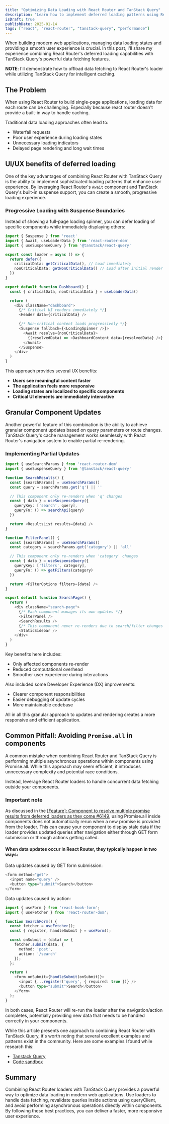```yaml
---
title: "Optimizing Data Loading with React Router and TanStack Query"
description: "Learn how to implement deferred loading patterns using React Router and TanStack Query for better user experience"
isDraft: true
publishDate: 2025-01-14
tags: ["react", "react-router", "tanstack-query", "performance"]
---
```


When building modern web applications, managing data loading states and providing a smooth user experience is crucial. In this post, I'll share my experience combining React Router's deferred loading capabilities with TanStack Query's powerful data fetching features.

**NOTE**: I'll demonstrate how to offload data fetching to React Router's loader while utilizing TanStack Query for intelligent caching.

## The Problem

When using React Router to build single-page applications, loading data for each route can be challenging. Especially because react router doesn't provide a built-in way to handle caching.

Traditional data loading approaches often lead to:

- Waterfall requests
- Poor user experience during loading states
- Unnecessary loading indicators
- Delayed page rendering and long wait times

## UI/UX benefits of deferred loading

One of the key advantages of combining React Router with TanStack Query is the ability to implement sophisticated loading patterns that enhance user experience. By leveraging React Router's `Await` component and TanStack Query's built-in suspense support, you can create a smooth, progressive loading experience.

### Progressive Loading with Suspense Boundaries

Instead of showing a full-page loading spinner, you can defer loading of specific components while immediately displaying others:

```typescript
import { Suspense } from 'react'
import { Await, useLoaderData } from 'react-router-dom'
import { useSuspenseQuery } from '@tanstack/react-query'

export const loader = async () => {
  return defer({
    criticalData: getCriticalData(), // Load immediately
    nonCriticalData: getNonCriticalData() // Load after initial render
  })
}

export default function Dashboard() {
  const { criticalData, nonCriticalData } = useLoaderData()

  return (
    <div className="dashboard">
      {/* Critical UI renders immediately */}
      <Header data={criticalData} />

      {/* Non-critical content loads progressively */}
      <Suspense fallback={<LoadingSpinner />}>
        <Await resolve={nonCriticalData}>
          {(resolvedData) => <DashboardContent data={resolvedData} />}
        </Await>
      </Suspense>
    </div>
  )
}
```

This approach provides several UX benefits:

- **Users see meaningful content faster**
- **The application feels more responsive**
- **Loading states are localized to specific components**
- **Critical UI elements are immediately interactive**

## Granular Component Updates

Another powerful feature of this combination is the ability to achieve granular component updates based on query parameters or route changes. TanStack Query's cache management works seamlessly with React Router's navigation system to enable partial re-rendering.

### Implementing Partial Updates

```typescript
import { useSearchParams } from 'react-router-dom'
import { useSuspenseQuery } from '@tanstack/react-query'

function SearchResults() {
  const [searchParams] = useSearchParams()
  const query = searchParams.get('q') || ''

  // This component only re-renders when 'q' changes
  const { data } = useSuspenseQuery({
    queryKey: ['search', query],
    queryFn: () => searchApi(query)
  })

  return <ResultsList results={data} />
}

function FilterPanel() {
  const [searchParams] = useSearchParams()
  const category = searchParams.get('category') || 'all'

  // This component only re-renders when 'category' changes
  const { data } = useSuspenseQuery({
    queryKey: ['filters', category],
    queryFn: () => getFilters(category)
  })

  return <FilterOptions filters={data} />
}

export default function SearchPage() {
  return (
    <div className="search-page">
      {/* Each component manages its own updates */}
      <FilterPanel />
      <SearchResults />
      {/* This component never re-renders due to search/filter changes */}
      <StaticSidebar />
    </div>
  )
}
```

Key benefits here includes:

- Only affected components re-render
- Reduced computational overhead
- Smoother user experience during interactions

Also included some Developer Experience (DX) improvements:

- Clearer component responsibilities
- Easier debugging of update cycles
- More maintainable codebase

All in all this granular approach to updates and rendering creates a more responsive and efficient application.

## Common Pitfall: Avoiding `Promise.all` in components

A common mistake when combining React Router and TanStack Query is performing multiple asynchronous operations within components using Promise.all. While this approach may seem efficient, it introduces unnecessary complexity and potential race conditions.

Instead, leverage React Router loaders to handle concurrent data fetching outside your components.

### Important note

As discussed in the [[Feature]: Component to resolve multiple promise results from deferred loaders as they come #6149](https://github.com/remix-run/remix/discussions/6149#discussioncomment-8035005), using Promise.all inside components does not automatically rerun when a new promise is provided from the loader. This can cause your component to display stale data if the loader provides updated queries after navigation either through GET form submission or through actions getting called.

#### When data updates occur in React Router, they typically happen in two ways:

Data updates caused by GET form submission:

```typescript
<form method="get">
  <input name="query" />
  <button type="submit">Search</button>
</form>
```

Data updates caused by action:

```typescript
import { useForm } from 'react-hook-form';
import { useFetcher } from 'react-router-dom';

function SearchForm() {
  const fetcher = useFetcher();
  const { register, handleSubmit } = useForm();

  const onSubmit = (data) => {
    fetcher.submit(data, {
      method: 'post',
      action: '/search'
    });
  };

  return (
    <form onSubmit={handleSubmit(onSubmit)}>
      <input {...register('query', { required: true })} />
      <button type="submit">Search</button>
    </form>
  );
}
```

In both cases, React Router will re-run the loader after the navigation/action completes, potentially providing new data that needs to be handled correctly in your components.

While this article presents one approach to combining React Router with TanStack Query, it's worth noting that several excellent examples and patterns exist in the community. Here are some examples I found while research this:

- [Tanstack Query](https://tanstack.com/query/latest/docs/framework/react/examples/react-router)
- [Code sandbox](https://codesandbox.io/p/sandbox/fervent-dawn-h6z5h3)

## Summary

Combining React Router loaders with TanStack Query provides a powerful way to optimize data loading in modern web applications. Use loaders to handle data fetching, revalidate queries inside actions using queryClient, and avoid performing asynchronous operations directly within components. By following these best practices, you can deliver a faster, more responsive user experience.
